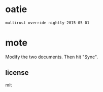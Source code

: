 # oatie

```
multirust override nightly-2015-05-01
```

# mote

Modify the two documents. Then hit "Sync".

## license

mit
